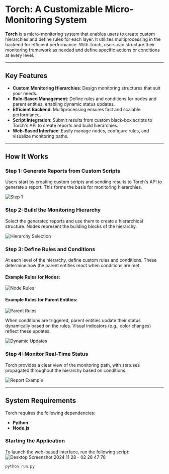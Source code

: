 # Torch: A Customizable Micro-Monitoring System

**Torch** is a micro-monitoring system that enables users to create custom hierarchies and define rules for each layer. It utilizes multiprocessing in the backend for efficient performance. With Torch, users can structure their monitoring framework as needed and define specific actions or conditions at every level.

---

## Key Features

- **Custom Monitoring Hierarchies**: Design monitoring structures that suit your needs.
- **Rule-Based Management**: Define rules and conditions for nodes and parent entities, enabling dynamic status updates.
- **Efficient Backend**: Multiprocessing ensures fast and scalable performance.
- **Script Integration**: Submit results from custom black-box scripts to Torch's API to create reports and build hierarchies.
- **Web-Based Interface**: Easily manage nodes, configure rules, and visualize monitoring paths.

---

## How It Works

### Step 1: Generate Reports from Custom Scripts
Users start by creating custom scripts and sending results to Torch's API to generate a report. This forms the basis for monitoring hierarchies.

![Step 1](https://github.com/user-attachments/assets/1ecc19fa-248e-4dcb-980c-c6c3f9a913ae)

### Step 2: Build the Monitoring Hierarchy
Select the generated reports and use them to create a hierarchical structure. Nodes represent the building blocks of the hierarchy.

![Hierarchy Selection](https://github.com/user-attachments/assets/91cece15-def2-4b29-8911-0d3e3b180077)

### Step 3: Define Rules and Conditions
At each level of the hierarchy, define custom rules and conditions. These determine how the parent entities react when conditions are met.

#### Example Rules for Nodes:
![Node Rules](https://github.com/user-attachments/assets/39456823-49f9-4de3-a44c-ac634bfb35c7)

#### Example Rules for Parent Entities:
![Parent Rules](https://github.com/user-attachments/assets/f6539403-9758-4de3-adcc-12f4a734e46d)

When conditions are triggered, parent entities update their status dynamically based on the rules. Visual indicators (e.g., color changes) reflect these updates.

![Dynamic Updates](https://github.com/user-attachments/assets/e3de6e42-fc89-4af5-8209-0df94efcc95a)

### Step 4: Monitor Real-Time Status
Torch provides a clear view of the monitoring path, with statuses propagated throughout the hierarchy based on conditions.

![Report Example](https://github.com/user-attachments/assets/16d34ee6-3c96-42de-a12f-3b48aa94738a)

---

## System Requirements

Torch requires the following dependencies:
- **Python**
- **Node.js**

### Starting the Application
To launch the web-based interface, run the following script:
![Desktop Screenshot 2024 11 28 - 02 28 47 78](https://github.com/user-attachments/assets/297d6cf4-18dc-44cf-b4d8-8bdf938385c1)
```bash
python run.py



